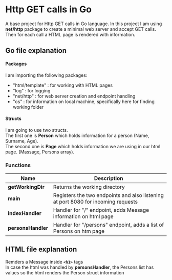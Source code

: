 # Http GET calls in Go
A base project for Http GET calls in Go language. 
In this project I am using **net/http** package to create a minimal web server and accept GET calls. Then for each call a HTML page is rendered with information.

## Go file explanation

#### Packages
I am importing the following packages:
- "html/template" : for working with HTML pages
- "log" : for logging
- "net/http" : for web server creation and endpoint handling
- "os" : for information on local machine, specifically here for finding working folder

#### Structs
I am going to use two structs. <br/> 
The first one is __Person__ which holds information for a person (Name, Surname, Age). <br/>
The second one is __Page__ which holds information we are using in our html page. (Massage, Persons array). <br/>

### Functions
| Name                | Description                                                                       |
|---------------------|-----------------------------------------------------------------------------------|
| **getWorkingDir**   | Returns the working directory                                                     |
| **main**            | Registers the two endpoints and also listening at port 8080 for incoming requests |
| **indexHandler**    | Handler for "/" endpoint, adds Message information on html page                   |
| **personsHandler**  | Handler for "/persons" endpoint, adds a list of Persons on htm page               |


## HTML file explanation
Remders a Message inside **`<h1>`** tags <br/>
In case the html was handled by **personsHandler**, the Persons list has values so the html renders the Person struct information



